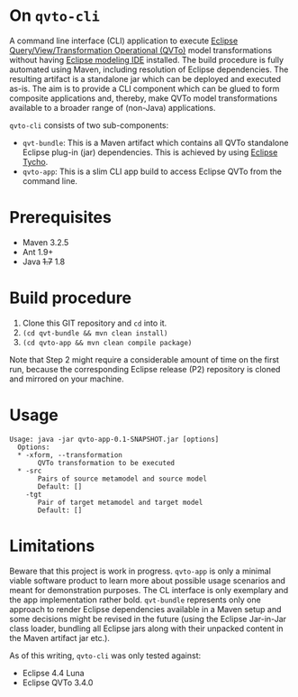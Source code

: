 # On `qvto-cli`
A command line interface (CLI) application to execute [Eclipse Query/View/Transformation Operational (QVTo)](https://projects.eclipse.org/projects/modeling.mmt.qvt-oml) model transformations without having [Eclipse modeling IDE](https://eclipse.org/modeling/) installed. The build procedure is fully automated using Maven, including resolution of Eclipse dependencies. The resulting artifact is a standalone jar which can be deployed and executed as-is. The aim is to provide a CLI component which can be glued to form composite applications and, thereby, make QVTo model transformations available to a broader range of (non-Java) applications.

`qvto-cli` consists of two sub-components:

* `qvt-bundle`: This is a Maven artifact which contains all QVTo standalone Eclipse plug-in (jar) dependencies. This is achieved by using [Eclipse Tycho](https://eclipse.org/tycho/).
* `qvto-app`: This is a slim CLI app build to access Eclipse QVTo from the command line. 

# Prerequisites

* Maven 3.2.5
* Ant 1.9+
* Java ~~1.7~~ 1.8

# Build procedure

1. Clone this GIT repository and `cd` into it.
2. `(cd qvt-bundle && mvn clean install)`
3. `(cd qvto-app && mvn clean compile package)`

Note that Step 2 might require a considerable amount of time on the first run, because the corresponding Eclipse release (P2) repository is cloned and mirrored on your machine.

# Usage

```
Usage: java -jar qvto-app-0.1-SNAPSHOT.jar [options] 
  Options:
  * -xform, --transformation
       QVTo transformation to be executed
  * -src
       Pairs of source metamodel and source model
       Default: []
    -tgt
       Pair of target metamodel and target model
       Default: []
```

# Limitations #

Beware that this project is work in progress. `qvto-app` is only a minimal viable software product to learn more about possible usage scenarios and meant for demonstration purposes. The CL interface is only exemplary and the app implementation rather bold. `qvt-bundle` represents only one approach to render Eclipse dependencies available in a Maven setup and some decisions might be revised in the future (using the Eclipse Jar-in-Jar class loader, bundling all Eclipse jars along with their unpacked content in the Maven artifact jar etc.).

As of this writing, `qvto-cli` was only tested against:

* Eclipse 4.4 Luna
* Eclipse QVTo 3.4.0

